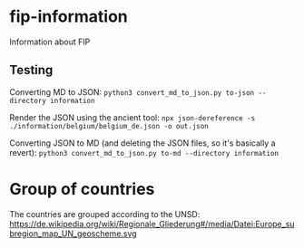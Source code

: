 # fip-information

Information about FIP

## Testing

Converting MD to JSON:
`python3 convert_md_to_json.py to-json --directory information`

Render the JSON using the ancient tool:
`npx json-dereference -s ./information/belgium/belgium_de.json -o out.json`

Converting JSON to MD (and deleting the JSON files, so it's basically a revert):
`python3 convert_md_to_json.py to-md --directory information`

# Group of countries

The countries are grouped according to the UNSD:
https://de.wikipedia.org/wiki/Regionale_Gliederung#/media/Datei:Europe_subregion_map_UN_geoscheme.svg
